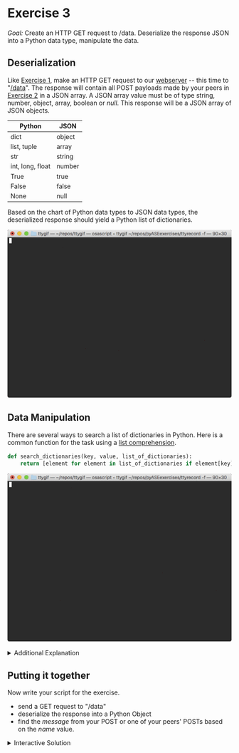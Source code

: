 # Exercise 3

_Goal:_ Create an HTTP GET request to /data. Deserialize the response JSON into a Python data type, manipulate the data.

## Deserialization

Like [Exercise 1](./pyExercise1.md), make an HTTP GET request to our [webserver](http://ec2-54-191-220-106.us-west-2.compute.amazonaws.com) -- this time to "[/data](http://ec2-54-191-220-106.us-west-2.compute.amazonaws.com/data)". The response will contain all POST payloads made by your peers in [Exercise 2](./pyExercise2.md) in a JSON array. A JSON array value must be of type string, number, object, array, boolean or _null_. This response will be a JSON array of JSON objects. 

| Python           | JSON   |
|------------------|--------|
| dict	           | object |
| list, tuple	   | array  |
| str	           | string |
| int, long, float | number |
| True	           | true   |
| False	           | false  |
| None	           | null   |

Based on the chart of Python data types to JSON data types, the deserialized response should yield a Python list of dictionaries.

![Example2](./gifs/pyExample2.gif)

## Data Manipulation

There are several ways to search a list of dictionaries in Python. Here is a common function for the task using a [list comprehension](https://docs.python.org/3/tutorial/datastructures.html#list-comprehensions).

```python
def search_dictionaries(key, value, list_of_dictionaries):
    return [element for element in list_of_dictionaries if element[key] == value]
```

![Example3](./gifs/pyExample3.gif)

<details><summary>Additional Explanation</summary>
<p>

The list comprehension syntax is:
```
[ expression for element in list if conditional ]
```
This is equivalent to:
```
for element in list:
    if conditional:
        expression
```
      
</p>
</details>


## Putting it together 

Now write your script for the exercise.
* send a GET request to "/data"
* deserialize the response into a Python Object
* find the _message_ from your POST or one of your peers' POSTs based on the _name_ value.

<details><summary>Interactive Solution</summary>
<p>

![Exercise3](./gifs/pyExercise3.gif)

_Note:_ A Python list is returned. This list will only have one element in this exercise as the DB index enforces unique values for "_name_".  
</p>
</details>